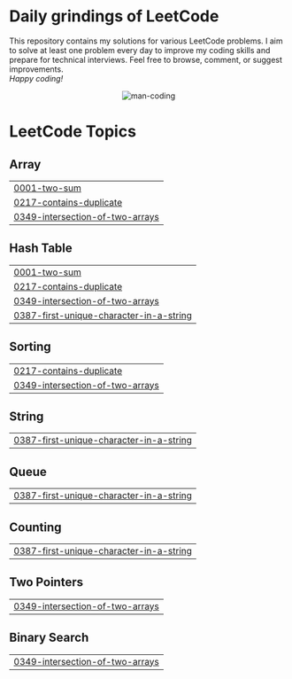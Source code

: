 # Daily grindings of LeetCode
This repository contains my solutions for various LeetCode problems. I aim to solve at least one problem every day to improve my coding skills and prepare for technical interviews. Feel free to browse, comment, or suggest improvements. <br/>
<i>Happy coding!</i>
<p align="center">
  <img src="https://github.com/tamojeetK/LeetGrind/assets/89387048/22bd35df-f179-4e4a-ada0-50976a71e958" alt="man-coding">
</p>

<!---LeetCode Topics Start-->
# LeetCode Topics
## Array
|  |
| ------- |
| [0001-two-sum](https://github.com/tamojeetK/LeetGrind/tree/master/0001-two-sum) |
| [0217-contains-duplicate](https://github.com/tamojeetK/LeetGrind/tree/master/0217-contains-duplicate) |
| [0349-intersection-of-two-arrays](https://github.com/tamojeetK/LeetGrind/tree/master/0349-intersection-of-two-arrays) |
## Hash Table
|  |
| ------- |
| [0001-two-sum](https://github.com/tamojeetK/LeetGrind/tree/master/0001-two-sum) |
| [0217-contains-duplicate](https://github.com/tamojeetK/LeetGrind/tree/master/0217-contains-duplicate) |
| [0349-intersection-of-two-arrays](https://github.com/tamojeetK/LeetGrind/tree/master/0349-intersection-of-two-arrays) |
| [0387-first-unique-character-in-a-string](https://github.com/tamojeetK/LeetGrind/tree/master/0387-first-unique-character-in-a-string) |
## Sorting
|  |
| ------- |
| [0217-contains-duplicate](https://github.com/tamojeetK/LeetGrind/tree/master/0217-contains-duplicate) |
| [0349-intersection-of-two-arrays](https://github.com/tamojeetK/LeetGrind/tree/master/0349-intersection-of-two-arrays) |
## String
|  |
| ------- |
| [0387-first-unique-character-in-a-string](https://github.com/tamojeetK/LeetGrind/tree/master/0387-first-unique-character-in-a-string) |
## Queue
|  |
| ------- |
| [0387-first-unique-character-in-a-string](https://github.com/tamojeetK/LeetGrind/tree/master/0387-first-unique-character-in-a-string) |
## Counting
|  |
| ------- |
| [0387-first-unique-character-in-a-string](https://github.com/tamojeetK/LeetGrind/tree/master/0387-first-unique-character-in-a-string) |
## Two Pointers
|  |
| ------- |
| [0349-intersection-of-two-arrays](https://github.com/tamojeetK/LeetGrind/tree/master/0349-intersection-of-two-arrays) |
## Binary Search
|  |
| ------- |
| [0349-intersection-of-two-arrays](https://github.com/tamojeetK/LeetGrind/tree/master/0349-intersection-of-two-arrays) |
<!---LeetCode Topics End-->